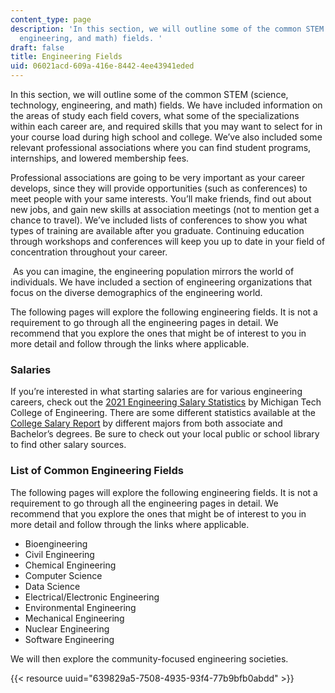 ```yaml
---
content_type: page
description: 'In this section, we will outline some of the common STEM (science, technology,
  engineering, and math) fields. '
draft: false
title: Engineering Fields
uid: 06021acd-609a-416e-8442-4ee43941eded
---
```

In this section, we will outline some of the common STEM (science, technology, engineering, and math) fields. We have included information on the areas of study each field covers, what some of the specializations within each career are, and required skills that you may want to select for in your course load during high school and college. We’ve also included some relevant professional associations where you can find student programs, internships, and lowered membership fees.  

Professional associations are going to be very important as your career develops, since they will provide opportunities (such as conferences) to meet people with your same interests. You’ll make friends, find out about new jobs, and gain new skills at association meetings (not to mention get a chance to travel). We’ve included lists of conferences to show you what types of training are available after you graduate. Continuing education through workshops and conferences will keep you up to date in your field of concentration throughout your career.

 As you can imagine, the engineering population mirrors the world of individuals. We have included a section of engineering organizations that focus on the diverse demographics of the engineering world.

The following pages will explore the following engineering fields. It is not a requirement to go through all the engineering pages in detail. We recommend that you explore the ones that might be of interest to you in more detail and follow through the links where applicable.

### **Salaries**

If you’re interested in what starting salaries are for various engineering careers, check out the [2021 Engineering Salary Statistics](https://www.mtu.edu/engineering/outreach/welcome/salary/) by Michigan Tech College of Engineering. There are some different statistics available at the [College Salary Report](https://www.payscale.com/college-salary-report/majors-that-pay-you-back) by different majors from both associate and Bachelor’s degrees. Be sure to check out your local public or school library to find other salary sources.

### **List of Common Engineering Fields**

The following pages will explore the following engineering fields. It is not a requirement to go through all the engineering pages in detail. We recommend that you explore the ones that might be of interest to you in more detail and follow through the links where applicable.

- Bioengineering
- Civil Engineering
- Chemical Engineering
- Computer Science
- Data Science
- Electrical/Electronic Engineering
- Environmental Engineering
- Mechanical Engineering
- Nuclear Engineering
- Software Engineering 

We will then explore the community-focused engineering societies.

{{< resource uuid="639829a5-7508-4935-93f4-77b9bfb0abdd" >}}